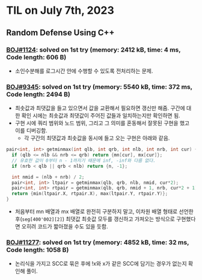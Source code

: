 # **TIL on July 7th, 2023**

## Random Defense Using C++
### [BOJ#1124](/Problem%20Solving/boj/random%20defense/1124-07-07-2023.cpp): solved on 1st try (memory: 2412 kB, time: 4 ms, Code length: 606 B)
* 소인수분해를 로그시간 안에 수행할 수 있도록 전처리하는 문제.


### [BOJ#9345](/Problem%20Solving/boj/Segment%20tree/9345-07-06-2023.cpp): solved on 1st try (memory: 5540 kB, time: 372 ms, Code length: 2494 B)
* 최솟값과 최댓값을 들고 있으면서 값을 교환해서 필요하면 갱신만 해줌. 구간에 대한 확인 시에는 최솟값과 최댓값이 주어진 값들과 일치하는지만 확인하면 됨.
* 구현 시에 쿼리 범위와 노드 범위, 그리고 그 의미를 혼동해서 잘못된 구현을 했고 이를 디버깅함.
  - 각 구간의 최댓값과 최솟값을 동시에 들고 오는 구현은 아래와 같음.
```cpp
pair<int, int> getminmax(int qlb, int qrb, int nlb, int nrb, int cur) {
  if (qlb <= nlb && nrb <= qrb) return {mn[cur], mx[cur]};
  // 유효한 값이 0부터 n - 1까지기 때문에 inf, -inf와 다름 없다.
  if (nrb < qlb || qrb < nlb) return {n, -1};

  int nmid = (nlb + nrb) / 2;
  pair<int, int> ltpair = getminmax(qlb, qrb, nlb, nmid, cur*2);
  pair<int, int> rtpair = getminmax(qlb, qrb, nmid + 1, nrb, cur*2 + 1);
  return {min(ltpair.X, rtpair.X), max(ltpair.Y, rtpair.Y)};
}
```

* 처음부터 mn 배열과 mx 배열로 완전히 구분하지 말고, 이차원 배열 형태로 선언한 후(`seg[400'002][2]`) 최댓값 최솟값 모두를 갱신하고 가져오는 방식으로 구현했다면 오히려 코드가 짧아졌을 수도 있을 듯함.


### [BOJ#11277](/Problem%20Solving/boj/SCC/11277-07-07-2023.cpp): solved on 1st try (memory: 4852 kB, time: 32 ms, Code length: 1058 B)
* 논리식을 가지고 SCC로 묶은 후에 !x와 x가 같은 SCC에 담기는 경우가 없는지 확인해 풀이.